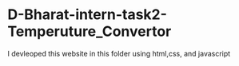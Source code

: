 # D-Bharat-intern-task2-Temperuture_Convertor
I devleoped this website in this folder using html,css, and javascript
